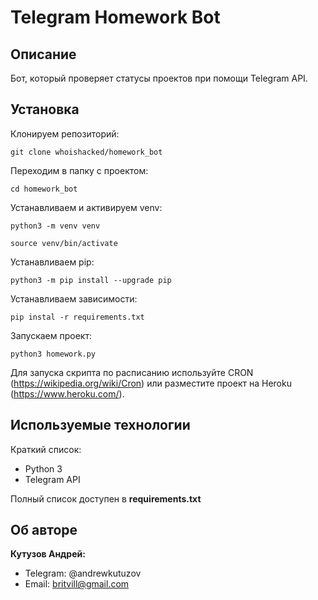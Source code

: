 # Telegram Homework Bot
## Описание
Бот, который проверяет статусы проектов при помощи Telegram API.

## Установка
Клонируем репозиторий:
```
git clone whoishacked/homework_bot
```
Переходим в папку с проектом:
```
cd homework_bot
```
Устанавливаем и активируем venv:
```
python3 -m venv venv
```
```
source venv/bin/activate
```
Устанавливаем pip:
```
python3 -m pip install --upgrade pip
```
Устанавливаем зависимости:
```
pip instal -r requirements.txt
```
Запускаем проект:
```
python3 homework.py
```
Для запуска скрипта по расписанию используйте CRON (https://wikipedia.org/wiki/Cron) или разместите проект на Heroku (https://www.heroku.com/).

## Используемые технологии
Краткий список:
- Python 3
- Telegram API

Полный список доступен в **requirements.txt**
## Об авторе
**Кутузов Андрей:**
- Telegram: @andrewkutuzov
- Email: britvill@gmail.com
